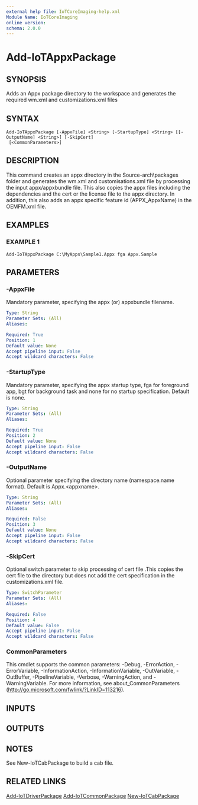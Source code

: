 ```yaml
---
external help file: IoTCoreImaging-help.xml
Module Name: IoTCoreImaging
online version:
schema: 2.0.0
---
```


# Add-IoTAppxPackage

## SYNOPSIS
Adds an Appx package directory to the workspace and generates the required wm.xml and customizations.xml files

## SYNTAX

```
Add-IoTAppxPackage [-AppxFile] <String> [-StartupType] <String> [[-OutputName] <String>] [-SkipCert]
 [<CommonParameters>]
```

## DESCRIPTION
This command creates an appx directory in the Source-arch\packages folder and generates the wm.xml and customisations.xml file by processing the input appx/appxbundle file.
This also copies the appx files including the dependencies and the cert or the license file to the appx directory.
In addition, this also adds an appx specific feature id (APPX_AppxName) in the OEMFM.xml file.

## EXAMPLES

### EXAMPLE 1
```
Add-IoTAppxPackage C:\MyApps\Sample1.Appx fga Appx.Sample
```

## PARAMETERS

### -AppxFile
Mandatory parameter, specifying the appx (or) appxbundle filename.

```yaml
Type: String
Parameter Sets: (All)
Aliases:

Required: True
Position: 1
Default value: None
Accept pipeline input: False
Accept wildcard characters: False
```

### -StartupType
Mandatory parameter, specifying the appx startup type, fga for foreground app, bgt for background task and none for no startup specification.
Default is none.

```yaml
Type: String
Parameter Sets: (All)
Aliases:

Required: True
Position: 2
Default value: None
Accept pipeline input: False
Accept wildcard characters: False
```

### -OutputName
Optional parameter specifying the directory name (namespace.name format).
Default is Appx.\<appxname\>.

```yaml
Type: String
Parameter Sets: (All)
Aliases:

Required: False
Position: 3
Default value: None
Accept pipeline input: False
Accept wildcard characters: False
```

### -SkipCert
Optional switch parameter to skip processing of cert file .This copies the cert file to the directory but does not add the cert specification in the customizations.xml file.

```yaml
Type: SwitchParameter
Parameter Sets: (All)
Aliases:

Required: False
Position: 4
Default value: False
Accept pipeline input: False
Accept wildcard characters: False
```

### CommonParameters
This cmdlet supports the common parameters: -Debug, -ErrorAction, -ErrorVariable, -InformationAction, -InformationVariable, -OutVariable, -OutBuffer, -PipelineVariable, -Verbose, -WarningAction, and -WarningVariable. For more information, see about_CommonParameters (http://go.microsoft.com/fwlink/?LinkID=113216).

## INPUTS

## OUTPUTS

## NOTES
See New-IoTCabPackage to build a cab file.

## RELATED LINKS

[Add-IoTDriverPackage](Add-IoTDriverPackage.md)
[Add-IoTCommonPackage](Add-IoTCommonPackage.md)
[New-IoTCabPackage](New-IoTCabPackage.md)